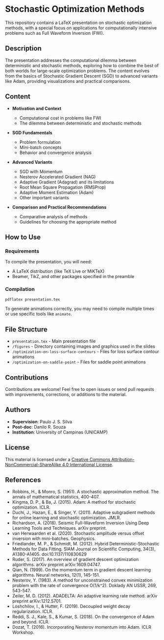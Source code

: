 # Stochastic Optimization Methods

This repository contains a LaTeX presentation on stochastic optimization methods, with a special focus on applications for computationally intensive problems such as Full Waveform Inversion (FWI).

## Description

The presentation addresses the computational dilemma between deterministic and stochastic methods, exploring how to combine the best of both worlds for large-scale optimization problems. The content evolves from the basics of Stochastic Gradient Descent (SGD) to advanced variants like Adam, providing visualizations and practical comparisons.

## Content

- **Motivation and Context**
  - Computational cost in problems like FWI
  - The dilemma between deterministic and stochastic methods

- **SGD Fundamentals**
  - Problem formulation
  - Mini-batch concepts
  - Behavior and convergence analysis

- **Advanced Variants**
  - SGD with Momentum
  - Nesterov Accelerated Gradient (NAG)
  - Adaptive Gradient (Adagrad) and its limitations
  - Root Mean Square Propagation (RMSProp)
  - Adaptive Moment Estimation (Adam)
  - Other important variants

- **Comparison and Practical Recommendations**
  - Comparative analysis of methods
  - Guidelines for choosing the appropriate method

## How to Use

### Requirements

To compile the presentation, you will need:
- A LaTeX distribution (like TeX Live or MiKTeX)
- Beamer, TikZ, and other packages specified in the preamble

### Compilation

```bash
pdflatex presentation.tex
```

To generate animations correctly, you may need to compile multiple times or use specific tools like `animate`.

## File Structure

- `presentation.tex` - Main presentation file
- `/figures` - Directory containing images and graphics used in the slides
- `/optimization-on-loss-surface-contours` - Files for loss surface contour animations
- `/optimization-on-saddle-point` - Files for saddle point animations

## Contributions

Contributions are welcome! Feel free to open issues or send pull requests with improvements, corrections, or additions to the material.

## Authors

- **Supervision**: Paulo J. S. Silva
- **Post-doc**: Danilo R. Souza
- **Institution**: University of Campinas (UNICAMP)

## License

This material is licensed under a [Creative Commons Attribution-NonCommercial-ShareAlike 4.0 International License](https://creativecommons.org/licenses/by-nc-sa/4.0/).

## References

- Robbins, H., & Monro, S. (1951). A stochastic approximation method. The annals of mathematical statistics, 400-407.
- Kingma, D. P., & Ba, J. (2015). Adam: A method for stochastic optimization. ICLR.
- Duchi, J., Hazan, E., & Singer, Y. (2011). Adaptive subgradient methods for online learning and stochastic optimization. JMLR.
- Richardson, A. (2018). Seismic Full-Waveform Inversion Using Deep Learning Tools and Techniques. arXiv preprint.
- van Herwaarden et al. (2020). Stochastic amplitude versus offset inversion with mini-batches. Geophysics.
- Friedlander, M. P., & Schmidt, M. (2012). Hybrid Deterministic-Stochastic Methods for Data Fitting. SIAM Journal on Scientific Computing, 34(3), A1380-A1405. doi:10.1137/110830629
- Ruder, S. (2017). An overview of gradient descent optimization algorithms. arXiv preprint arXiv:1609.04747.
- Qian, N. (1999). On the momentum term in gradient descent learning algorithms. Neural networks, 12(1), 145-151.
- Nesterov, Y. (1983). A method for unconstrained convex minimization problem with the rate of convergence O(1/k^2). Doklady AN USSR, 269, 543-547.
- Zeiler, M. D. (2012). ADADELTA: An adaptive learning rate method. arXiv preprint arXiv:1212.5701.
- Loshchilov, I., & Hutter, F. (2019). Decoupled weight decay regularization. ICLR.
- Reddi, S. J., Kale, S., & Kumar, S. (2018). On the convergence of Adam and beyond. ICLR.
- Dozat, T. (2016). Incorporating Nesterov momentum into Adam. ICLR Workshop.
